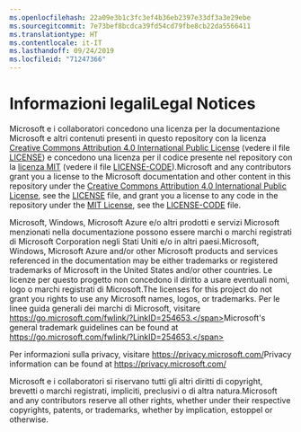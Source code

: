 ```yaml
---
ms.openlocfilehash: 22a09e3b1c3fc3ef4b36eb2397e33df3a3e29ebe
ms.sourcegitcommit: 7e73bef8bcdca39fd54cd79fbe8cb22da5566411
ms.translationtype: HT
ms.contentlocale: it-IT
ms.lasthandoff: 09/24/2019
ms.locfileid: "71247366"
---
```

# <a name="legal-notices"></a><span data-ttu-id="72cc3-101">Informazioni legali</span><span class="sxs-lookup"><span data-stu-id="72cc3-101">Legal Notices</span></span>

<span data-ttu-id="72cc3-102">Microsoft e i collaboratori concedono una licenza per la documentazione Microsoft e altri contenuti presenti in questo repository con la licenza [Creative Commons Attribution 4.0 International Public License](https://creativecommons.org/licenses/by/4.0/legalcode) (vedere il file [LICENSE](LICENSE)) e concedono una licenza per il codice presente nel repository con la [licenza MIT](https://opensource.org/licenses/MIT) (vedere il file [LICENSE-CODE](LICENSE-CODE)).</span><span class="sxs-lookup"><span data-stu-id="72cc3-102">Microsoft and any contributors grant you a license to the Microsoft documentation and other content in this repository under the [Creative Commons Attribution 4.0 International Public License](https://creativecommons.org/licenses/by/4.0/legalcode), see the [LICENSE](LICENSE) file, and grant you a license to any code in the repository under the [MIT License](https://opensource.org/licenses/MIT), see the [LICENSE-CODE](LICENSE-CODE) file.</span></span>

<span data-ttu-id="72cc3-103">Microsoft, Windows, Microsoft Azure e/o altri prodotti e servizi Microsoft menzionati nella documentazione possono essere marchi o marchi registrati di Microsoft Corporation negli Stati Uniti e/o in altri paesi.</span><span class="sxs-lookup"><span data-stu-id="72cc3-103">Microsoft, Windows, Microsoft Azure and/or other Microsoft products and services referenced in the documentation may be either trademarks or registered trademarks of Microsoft in the United States and/or other countries.</span></span>
<span data-ttu-id="72cc3-104">Le licenze per questo progetto non concedono il diritto a usare eventuali nomi, logo o marchi registrati di Microsoft.</span><span class="sxs-lookup"><span data-stu-id="72cc3-104">The licenses for this project do not grant you rights to use any Microsoft names, logos, or trademarks.</span></span>
<span data-ttu-id="72cc3-105">Per le linee guida generali dei marchi di Microsoft, visitare https://go.microsoft.com/fwlink/?LinkID=254653.</span><span class="sxs-lookup"><span data-stu-id="72cc3-105">Microsoft's general trademark guidelines can be found at https://go.microsoft.com/fwlink/?LinkID=254653.</span></span>

<span data-ttu-id="72cc3-106">Per informazioni sulla privacy, visitare https://privacy.microsoft.com/</span><span class="sxs-lookup"><span data-stu-id="72cc3-106">Privacy information can be found at https://privacy.microsoft.com/</span></span>

<span data-ttu-id="72cc3-107">Microsoft e i collaboratori si riservano tutti gli altri diritti di copyright, brevetti o marchi registrati, impliciti, preclusivi o di altra natura.</span><span class="sxs-lookup"><span data-stu-id="72cc3-107">Microsoft and any contributors reserve all other rights, whether under their respective copyrights, patents, or trademarks, whether by implication, estoppel or otherwise.</span></span>
